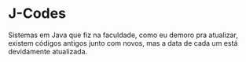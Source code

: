 # J-Codes

Sistemas em Java que fiz na faculdade, como eu demoro pra atualizar, existem códigos antigos junto com novos, mas a data de cada um está devidamente atualizada.
